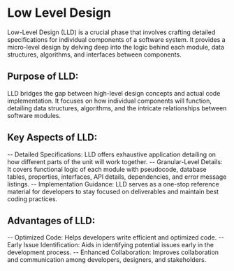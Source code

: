 # Low Level Design

Low-Level Design (LLD) is a crucial phase that involves crafting detailed specifications for individual components of a software system. It provides a micro-level design by delving deep into the logic behind each module, data structures, algorithms, and interfaces between components.

## Purpose of LLD: 
LLD bridges the gap between high-level design concepts and actual code implementation. It focuses on how individual components will function, detailing data structures, algorithms, and the intricate relationships between software modules.

## Key Aspects of LLD:
-- Detailed Specifications: LLD offers exhaustive application detailing on how different parts of the unit will work together.
-- Granular-Level Details: It covers functional logic of each module with pseudocode, database tables, properties, interfaces, API details, dependencies, and error message listings.
-- Implementation Guidance: LLD serves as a one-stop reference material for developers to stay focused on deliverables and maintain best coding practices.

## Advantages of LLD:
-- Optimized Code: Helps developers write efficient and optimized code.
-- Early Issue Identification: Aids in identifying potential issues early in the development process.
-- Enhanced Collaboration: Improves collaboration and communication among developers, designers, and stakeholders.
